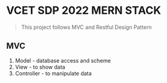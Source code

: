 # VCET SDP 2022 MERN STACK

> This project follows MVC and Restful Design Pattern

## MVC

1. Model - database access and scheme
2. View -  to show data
3. Controller - to manipulate data